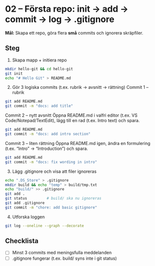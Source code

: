 # 02 – Första repo: init → add → commit → log → .gitignore

**Mål:** Skapa ett repo, göra flera **små** commits och ignorera skräpfiler.

## Steg
1) Skapa mapp + initiera repo
```bash
mkdir hello-git && cd hello-git
git init
echo "# Hello Git" > README.md
```

2) Gör 3 logiska commits (t.ex. rubrik → avsnitt → rättning)
Commit 1 – rubrik
```bash
git add README.md
git commit -m "docs: add title"
```
Commit 2 – nytt avsnitt
Öppna README.md i valfri editor (t.ex. VS Code/Notepad/TextEdit), lägg till en rad (t.ex. Intro text) och spara.
```bash
git add README.md
git commit -m "docs: add intro section"
```

Commit 3 – liten rättning
Öppna README.md igen, ändra en formulering (t.ex. “Intro” → “Introduction”) och spara.
```bash
git add README.md
git commit -m "docs: fix wording in intro"
```

3) Lägg .gitignore och visa att filer ignoreras
```bash
echo ".DS_Store" > .gitignore
mkdir build && echo "temp" > build/tmp.txt
echo "build/" >> .gitignore
git add .
git status         # build/ ska nu ignoreras
git add .gitignore
git commit -m "chore: add basic gitignore"
```

4) Utforska loggen
```bash
git log --oneline --graph --decorate
```

## Checklista
- [ ] Minst 3 commits med meningsfulla meddelanden
- [ ] .gitignore fungerar (t.ex. build/ syns inte i git status)
